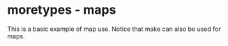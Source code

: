 # moretypes - maps

This is a basic example of map use. Notice that make can also be used for maps.
